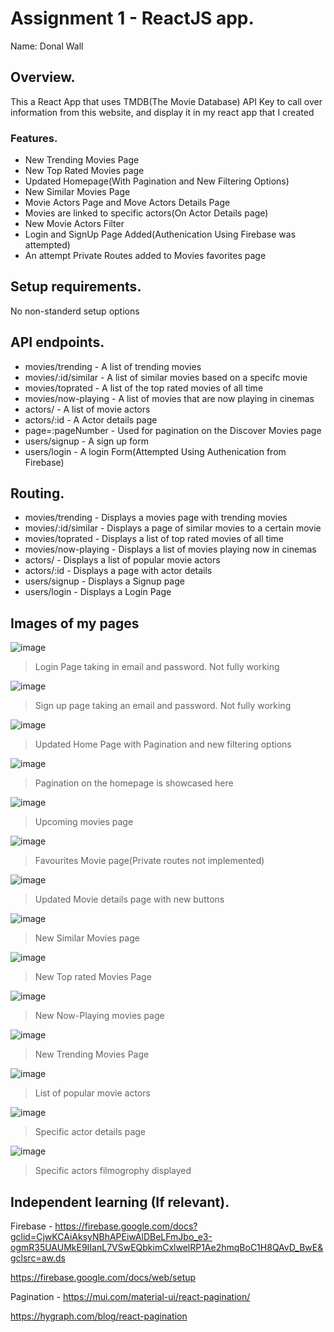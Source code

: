 # Assignment 1 - ReactJS app.

Name: Donal Wall

## Overview.

This a React App that uses TMDB(The Movie Database) API Key to call over information from this website, and display it in my react app that I created

### Features.

+ New Trending Movies Page
+ New Top Rated Movies page
+ Updated Homepage(With Pagination and New Filtering Options)
+ New Similar Movies Page
+ Movie Actors Page and Move Actors Details Page
+ Movies are linked to specific actors(On Actor Details page)
+ New Movie Actors Filter
+ Login and SignUp Page Added(Authenication Using Firebase was attempted)
+ An attempt Private Routes added to Movies favorites page

## Setup requirements.

No non-standerd setup options

## API endpoints.

+ movies/trending -  A list of trending movies
+ movies/:id/similar - A list of similar movies based on a specifc movie
+ movies/toprated -  A list of the top rated movies of all time
+ movies/now-playing - A list of movies that are now playing in cinemas
+ actors/ - A list of movie actors
+ actors/:id - A Actor details page
+ page=:pageNumber - Used for pagination on the Discover Movies page
+ users/signup - A sign up form
+ users/login - A login Form(Attempted Using Authenication from Firebase)

## Routing.

+ movies/trending - Displays a movies page with trending movies
+ movies/:id/similar - Displays a page of similar movies to a certain movie
+ movies/toprated - Displays a list of top rated movies of all time
+ movies/now-playing - Displays a list of movies playing now in cinemas
+ actors/ - Displays a list of popular movie actors
+ actors/:id - Displays a page with actor details
+ users/signup - Displays a Signup page
+ users/login - Displays a Login Page

## Images of my pages
![image](./movies/images/loginpage.png)
>Login Page taking in email and password. Not fully working

![image](./movies/images/signuppage.png)
>Sign up page taking an email and password. Not fully working

![image](./movies/images/updatedhomepage.png)
>Updated Home Page with Pagination and new filtering options

![image](./movies/images/image.png)
>Pagination on the homepage is showcased here

![image](./movies/images/upcomingmoviespage.png)
>Upcoming movies page

![image](./movies/images/favouritesmoviepage.png)
>Favourites Movie page(Private routes not implemented)

![image](./movies/images/moviedetailspage.png)
>Updated Movie details page with new buttons

![image](./movies/images/similarmoviespage.png)
>New Similar Movies page

![image](./movies/images/topratedmovies.png)
>New Top rated Movies Page

![image](./movies/images/nowplayingpage.png)
>New Now-Playing movies page

![image](./movies/images/trendingmoviespage.png)
>New Trending Movies Page

![image](./movies/images/actorslistpage.png)
>List of popular movie actors

![image](./movies/images/actordetailspage.png)
>Specific actor details page

![image](./movies/images/specificactorfilms.png)
>Specific actors filmogrophy displayed


## Independent learning (If relevant).

Firebase - https://firebase.google.com/docs?gclid=CjwKCAiAksyNBhAPEiwAlDBeLFmJbo_e3-ogmR35UAUMkE9IIanL7VSwEQbkimCxlwelRP1Ae2hmqBoC1H8QAvD_BwE&gclsrc=aw.ds

https://firebase.google.com/docs/web/setup

Pagination - https://mui.com/material-ui/react-pagination/

https://hygraph.com/blog/react-pagination


